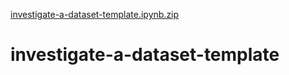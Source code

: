 [investigate-a-dataset-template.ipynb.zip](https://github.com/Ahmd1977/investigate-a-dataset-template/files/7918327/investigate-a-dataset-template.ipynb.zip)
# investigate-a-dataset-template
